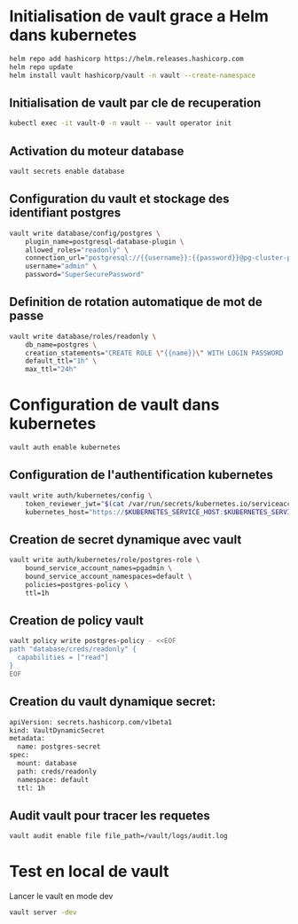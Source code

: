 # Initialisation de vault grace a Helm dans kubernetes

```sh
helm repo add hashicorp https://helm.releases.hashicorp.com
helm repo update
helm install vault hashicorp/vault -n vault --create-namespace
```

## Initialisation de vault par cle de recuperation
```sh
kubectl exec -it vault-0 -n vault -- vault operator init

```

## Activation du moteur database
```sh
vault secrets enable database
```

## Configuration du vault et stockage des identifiant postgres
```sh
vault write database/config/postgres \
    plugin_name=postgresql-database-plugin \
    allowed_roles="readonly" \
    connection_url="postgresql://{{username}}:{{password}}@pg-cluster-primary:5432/postgres" \
    username="admin" \
    password="SuperSecurePassword"
```

## Definition de rotation automatique de mot de passe
```sh
vault write database/roles/readonly \
    db_name=postgres \
    creation_statements="CREATE ROLE \"{{name}}\" WITH LOGIN PASSWORD '{{password}}' VALID UNTIL '{{expiration}}';" \
    default_ttl="1h" \
    max_ttl="24h"
```


# Configuration de vault dans kubernetes
```sh
vault auth enable kubernetes
```

## Configuration de l'authentification kubernetes
```sh
vault write auth/kubernetes/config \
    token_reviewer_jwt="$(cat /var/run/secrets/kubernetes.io/serviceaccount/token)" \
    kubernetes_host="https://$KUBERNETES_SERVICE_HOST:$KUBERNETES_SERVICE_PORT"
```

## Creation de secret dynamique avec vault
```sh
vault write auth/kubernetes/role/postgres-role \
    bound_service_account_names=pgadmin \
    bound_service_account_namespaces=default \
    policies=postgres-policy \
    ttl=1h

```
## Creation de policy vault
```sh
vault policy write postgres-policy - <<EOF
path "database/creds/readonly" {
  capabilities = ["read"]
}
EOF
```

## Creation du vault dynamique secret:
```sh
apiVersion: secrets.hashicorp.com/v1beta1
kind: VaultDynamicSecret
metadata:
  name: postgres-secret
spec:
  mount: database
  path: creds/readonly
  namespace: default
  ttl: 1h

```


## Audit vault pour tracer les requetes
```sh
vault audit enable file file_path=/vault/logs/audit.log

```

# Test en local de vault
Lancer le vault en mode dev
```sh
vault server -dev
```
